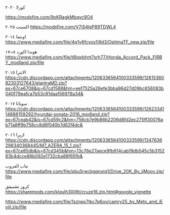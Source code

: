 كورلا ٢٠٢٠

https://modsfire.com/9oKRagkMbqyc9O4

اكسنت ٢٠٢٥ 
https://modsfire.com/V7iS4IeP89TDWL4

اوبتما ٢٠١٤
https://www.mediafire.com/file/4q1y6fcvox1j9d3/OptimaTF_new.zip/file

هوندا اكورد ٨~١٧
https://www.mediafire.com/file/t8iqxbhnt7srh77/Honda_Accord_Pack_FIRBY_modland.zip/file

الانترا ٢٠١٥
https://cdn.discordapp.com/attachments/1206336564100333599/1261536082303127643/elantraMD.zip?ex=67ce6708&is=67cd1588&hm=eef7525a26efe3bba96d27d09bc656083b040f79eafca7b53c81daa156978a34&

سوناتا ٢٠١٧ 
https://cdn.discordapp.com/attachments/1206336564100333599/1262334114888159292/hyundai-sonata-2016_modland.zip?ex=67ceab42&is=67cd59c2&hm=756cb7e9b86b2206d8fd2ec275ff30076ab71a8ff9b758cc8d6f040b7d62f4dc&

ازيرا ٢٠١٦ 
https://cdn.discordapp.com/attachments/1206336564100333599/1347636298340368445/M7_AZERA_15_1.zip?ex=67ce85db&is=67cd345b&hm=13c76e27aece9fb614cab19db545c5b315283b4dcce88b092e1732cba88f65fb&

ماب الغروب 
https://www.mediafire.com/file/pbu5rwcbgqnxiq1/Drive_20K_By_iiMoov.zip/file


 كروز تشنيقق 
https://sharemods.com/klqulh30jl9t/cruze16.zip.html#google_vignette

https://www.mediafire.com/file/1sznpx7tkc7p6ov/camry25_by_Meto_and_iEviil.zip/file
